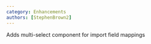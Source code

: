 ```yaml
---
category: Enhancements
authors: [StephenBrown2]
---
```


Adds multi-select component for import field mappings
